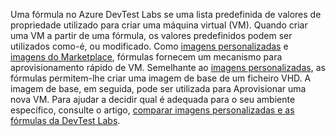 Uma fórmula no Azure DevTest Labs se uma lista predefinida de valores de propriedade utilizado para criar uma máquina virtual (VM). Quando criar uma VM a partir de uma fórmula, os valores predefinidos podem ser utilizados como-é, ou modificado. Como [imagens personalizadas](../articles/devtest-lab/devtest-lab-create-template.md) e [imagens do Marketplace](../articles/devtest-lab/devtest-lab-configure-marketplace-images.md), fórmulas fornecem um mecanismo para aprovisionamento rápido de VM. Semelhante ao [imagens personalizadas](../articles/devtest-lab/devtest-lab-create-template.md), as fórmulas permitem-lhe criar uma imagem de base de um ficheiro VHD. A imagem de base, em seguida, pode ser utilizada para Aprovisionar uma nova VM. Para ajudar a decidir qual é adequada para o seu ambiente específico, consulte o artigo, [comparar imagens personalizadas e as fórmulas da DevTest Labs](../articles/devtest-lab/devtest-lab-comparing-vm-base-image-types.md).
